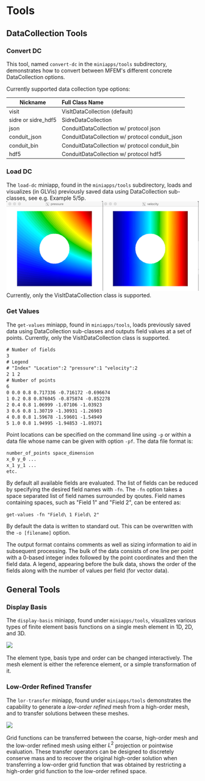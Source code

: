 # Tools

## DataCollection Tools

### Convert DC

This tool, named `convert-dc` in the `miniapps/tools` subdirectory,
demonstrates how to convert between MFEM's different concrete
DataCollection options.

Currently supported data collection type options:

  | Nickname            | Full Class Name                                |
  |---------------------|:-----------------------------------------------|
  | visit               | VisItDataCollection (default)                  |
  | sidre or sidre_hdf5 | SidreDataCollection                            |
  | json                | ConduitDataCollection w/ protocol json         |
  | conduit_json        | ConduitDataCollection w/ protocol conduit_json |
  | conduit_bin         | ConduitDataCollection w/ protocol conduit_bin  |
  | hdf5                | ConduitDataCollection w/ protocol hdf5         |

### Load DC

The `load-dc` miniapp, found in the `miniapps/tools` subdirectory, loads and
visualizes (in GLVis) previously saved data using DataCollection sub-classes,
see e.g. Example 5/5p.
![](img/examples/load-dc.png)
Currently, only the VisItDataCollection class is supported.

### Get Values

The `get-values` miniapp, found in `miniapps/tools`, loads previously saved
data using DataCollection sub-classes and outputs field values at a set of
points. Currently, only the VisItDataCollection class is supported.

```
# Number of fields
3
# Legend
# "Index" "Location":2 "pressure":1 "velocity":2
2 1 2
# Number of points
6
0 0.0 0.8 0.717336 -0.716172 -0.696674
1 0.2 0.8 0.876045 -0.875874 -0.852278
2 0.4 0.8 1.06999 -1.07106 -1.03923
3 0.6 0.8 1.30719 -1.30931 -1.26903
4 0.8 0.8 1.59678 -1.59601 -1.54949
5 1.0 0.8 1.94995 -1.94853 -1.89371
```

Point locations can be specified on the command line using `-p` or within a
data file whose name can be given with option `-pf`.  The data file format is:
```
number_of_points space_dimension
x_0 y_0 ...
x_1 y_1 ...
etc.
```

By default all available fields are evaluated.  The list of fields can be
reduced by specifying the desired field names with `-fn`. The `-fn` option
takes a space separated list of field names surrounded by qoutes.  Field
names containing spaces, such as "Field 1" and "Field 2", can be entered as:

```get-values -fn "Field\ 1 Field\ 2"```

By default the data is written to standard out.  This can be overwritten
with the `-o [filename]` option.

The output format contains comments as well as sizing information to aid in
subsequent processing.  The bulk of the data consists of one line per point
with a 0-based integer index followed by the point coordinates and then the
field data.  A legend, appearing before the bulk data, shows the order of
the fields along with the number of values per field (for vector data).

## General Tools

### Display Basis

The `display-basis` miniapp, found under `miniapps/tools`, visualizes various
types of finite element basis functions on a single mesh element in 1D, 2D,
and 3D.

![](img/examples/display-basis.png)

The element type, basis type and order can be changed interactively.  The mesh
element is either the reference element, or a simple transformation of it.

### Low-Order Refined Transfer

The `lor-transfer` miniapp, found under `miniapps/tools` demonstrates the
capability to generate a *low-order refined* mesh from a high-order mesh, and to
transfer solutions between these meshes.

![](img/examples/lor-transfer.png)

Grid functions can be transferred between the coarse, high-order mesh and the
low-order refined mesh using either $L^2$ projection or pointwise evaluation.
These transfer operators can be designed to discretely conserve mass and to
recover the original high-order solution when transferring a low-order grid
function that was obtained by restricting a high-order grid function to the
low-order refined space.

<script type="text/x-mathjax-config">MathJax.Hub.Config({TeX: {equationNumbers: {autoNumber: "all"}}, tex2jax: {inlineMath: [['$','$']]}});</script>
<script type="text/javascript" src="https://cdnjs.cloudflare.com/ajax/libs/mathjax/2.7.2/MathJax.js?config=TeX-AMS_HTML"></script>
